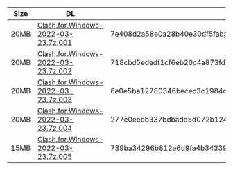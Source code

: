 |    Size   |     DL  | sha512sum |
|  ---  |  ---  |  ---  |
| 20MB | [Clash.for.Windows-2022-03-23.7z.001](https://cdn.jsdelivr.net/gh/appleians/cfw_intel@main/Clash.for.Windows-2022-03-23.7z.001) | 7e408d2a58e0a28b40e30df5fabac33e9606e19d9294787eec06e43c5957bd6409a8033bdb7d0858f61e1d0ab40dd10b9f4cfd6a688874a213c0f409af18a79c |
| 20MB | [Clash.for.Windows-2022-03-23.7z.002](https://cdn.jsdelivr.net/gh/appleians/cfw_intel@main/Clash.for.Windows-2022-03-23.7z.002) | 718cbd5ededf1cf6eb20c4a873fd98f3216e3f100c527de7aa8d2e355937bb3964a7376cc5c352b2e8ba833573bdcfff1641372726206062617b2cc361a18648 |
| 20MB | [Clash.for.Windows-2022-03-23.7z.003](https://cdn.jsdelivr.net/gh/appleians/cfw_intel@main/Clash.for.Windows-2022-03-23.7z.003) | 6e0e5ba12780346becec3c1984d80484d8530ba3874e5bed7ab71558737cb753b0040af42bbc58bcfc8b7ccd4a062aff1c6410e12f0f24ea61cd820fe3b6053d |
| 20MB | [Clash.for.Windows-2022-03-23.7z.004](https://cdn.jsdelivr.net/gh/appleians/cfw_intel@main/Clash.for.Windows-2022-03-23.7z.004) | 277e0eebb337bdbadd5d072b1240de06827f8dfab4783d21eabbf7c51a66870feb420cce7d241f06610e6804c8d53449cf48f25e7046f612db2a64048e76b1f0 |
| 15MB | [Clash.for.Windows-2022-03-23.7z.005](https://cdn.jsdelivr.net/gh/appleians/cfw_intel@main/Clash.for.Windows-2022-03-23.7z.005) | 739ba34296b812e6d9fa4b34339cbb8885dd087cc444c877b5c98c660674edeb0c5ef649181c6e750958c97a954fd0aeb83fb5634768e2467aa802ffdc4cc54b |
